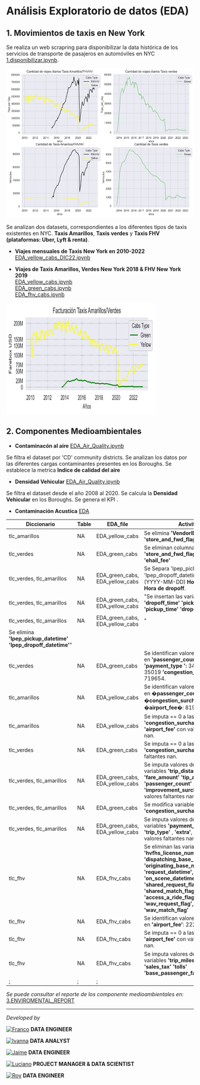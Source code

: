 # <h1> Análisis Exploratorio de datos (EDA)</h1> 

## 1. Movimientos de taxis en New York

Se realiza un web scrapring para disponibilizar la data histórica de los servicios de transporte de pasajeros en automóviles en NYC [1.disponibilizar.ipynb](1.disponibilizar.ipynb).<br> 


<img src="source/cantidad_taxis.png" width="600" height="400"/>

Se analizan dos datasets, correspondientes a los diferentes tipos de taxis existentes en NYC.
**Taxis Amarillos**, **Taxis verdes** y **Taxis FHV (plataformas: Uber, Lyft & renta)**. 

- **Viajes mensuales de Taxis New York en 2010-2022** <br>
[EDA_yellow_cabs_DIC22.ipynb](EDA_Yellow_Cabs_DIC22.ipynb)<br>

- **Viajes de Taxis Amarillos, Verdes New York 2018 & FHV New York 2019** <br>
[EDA_yellow_cabs.ipynb](EDA_yellow_cabs.ipynb)<br>
[EDA_green_cabs.ipynb](EDA_green_cabs.ipynb)<br>
[EDA_fhv_cabs.ipynb](EDA_fhv_cabs.ipynb)<br>


<img src="source/facturacion.png" width="400" height="300"/>


## 2. Componentes Medioambientales

- **Contaminacón al aire**   [EDA_Air_Quality.ipynb](EDA_Air_Quality.ipynb)

Se filtra el dataset por 'CD' community districts. Se analizan los datos por las diferentes cargas contaminantes presentes en los Boroughs. Se establece la metrica **Indice de calidad del aire**  

- **Densidad Vehicular**      [EDA_Air_Quality.ipynb](EDA_Air_Quality.ipynb)

Se filtra el dataset desde el año 2008 al 2020. Se calcula la **Densidad Vehicular** en los Boroughs. Se genera el KPI .

- **Contaminación Acustica**  [EDA]()

| Diccionario                                                     | Table | EDA_file                        | Activities                                                                                                                                                                                                                                         |
|-----------------------------------------------------------------|-------|---------------------------------|----------------------------------------------------------------------------------------------------------------------------------------------------------------------------------------------------------------------------------------------------|
| tlc_amarillos                                                   | NA    | EDA_yellow_cabs                 | Se elimina **'VendorID', 'RatecodeID', 'store_and_fwd_flag'**                                                                                                                                                                                      |
| tlc_verdes                                                      | NA    | EDA_green_cabs                  | Se eliminan columnas **'VendorID' 'store_and_fwd_flag', 'RatecodeID', 'ehail_fee'**                                                                                                                                                                |
| tlc_verdes, tlc_amarillos                                       | NA    | EDA_green_cabs, EDA_yellow_cabs | Se Separa 'lpep_pickup_datetime' y 'lpep_dropoff_datetime'  en d�a (YYYY-MM-DD) **Hora de pickup**, **Hora de dropoff**.                                                                                                                           |
| tlc_verdes, tlc_amarillos                                       | NA    | EDA_green_cabs, EDA_yellow_cabs | "Se insertan las variables **'dropoff_time' 'pickup_day' 'pickup_time' 'dropoff_day'**	"                                                                                                                                                           |
| tlc_verdes, tlc_amarillos                                       | NA    | EDA_green_cabs, EDA_yellow_cabs | "                                                                                                                                                                                                                                                  |
| Se elimina **'lpep_pickup_datetime'  'lpep_dropoff_datetime'**" |       |                                 |                                                                                                                                                                                                                                                    |
| tlc_verdes                                                      | NA    | EDA_green_cabs                  | Se identifican valores faltantes nan en **'passenger_count':** 34623 & **'payment_type ':** 34623  **'trip_type':** 35019  **'congestion_surcharge':** 719654.                                                                                     |
| tlc_amarillos                                                   | NA    | EDA_yellow_cabs                 | Se identifican valores faltantes nan en **�passenger_count�**: 22188 **�congestion_surcharge�**:8195675 **�airport_fee�**: 8195675.                                                                                                                |
| tlc_amarillos                                                   | NA    | EDA_yellow_cabs                 | Se imputa == 0 a las variables **'congestion_surcharge' 'airport_fee'** con valores faltantes nan.                                                                                                                                                 |
| tlc_verdes                                                      | NA    | EDA_green_cabs                  | Se imputa == 0 a las variables **'congestion_surcharge'** con valores faltantes nan.                                                                                                                                                               |
| tlc_verdes, tlc_amarillos                                       | NA    | EDA_green_cabs, EDA_yellow_cabs | Se imputa valores de la media a las variables **'trip_distance' 'fare_amount' 'tip_amount' 'passenger_count' 'tolls_amount' 'improvement_surcharge'** con valores faltantes nan.                                                                   |
| tlc_verdes, tlc_amarillos                                       | NA    | EDA_green_cabs                  | Se modifica variables a *float type.*  a **'congestion_surcharge'**.                                                                                                                                                                               |
| tlc_verdes, tlc_amarillos                                       | NA    | EDA_green_cabs, EDA_yellow_cabs | Se imputa valores de la moda las variables **'payment_type'** , **'trip_type'** , **'extra'**, **'mta_tax'** con valores faltantes nan.                                                                                                            |
| tlc_fhv                                                         | NA    | EDA_fhv_cabs                    | Se eliminan las variables **'hvfhs_license_num', 'dispatching_base_num', 'originating_base_num', 'request_datetime', 'on_scene_datetime', 'shared_request_flag', 'shared_match_flag', 'access_a_ride_flag', 'wav_request_flag', 'wav_match_flag'** |
| tlc_fhv                                                         | NA    | EDA_fhv_cabs                    | Se identifican valores faltantes nan en **'airport_fee'**: 22243779                                                                                                                                                                                |
| tlc_fhv                                                         | NA    | EDA_fhv_cabs                    | Se imputa == 0 a las variables **'airport_fee'** con valores faltantes nan.                                                                                                                                                                        |
| tlc_fhv                                                         | NA    | EDA_fhv_cabs                    | Se imputa valores de la media a las variables  **'trip_miles' 'driver_pay' 'sales_tax' 'tolls' 'base_passenger_fare' 'trip_time'**                                                                                                                 |
| ;                                                               | ;     | ;                               |                                                                                                                                                                                                                                                    |

*Se puede consultar el reporte de los componente medioambientales en:*  [3.ENVIROMENTAL_REPORT](../3.ENVIROMENTAL_REPORT) 

<hr>

*Developed by*

<a href="https://www.linkedin.com/in/franco-jonas-myburg-6095b8255/"><img alt="Franco" title="Connect with Franco" src="https://img.shields.io/badge/Franco Myburg-0077B5?style=flat&logo=Linkedin&logoColor=white"></a> **DATA ENGINEER**

<a href="https://www.linkedin.com/in/ivannagvdc/"><img alt="Ivanna" title="Connect with Ivanna" src="https://img.shields.io/badge/Ivanna Villa-0077B5?style=flat&logo=Linkedin&logoColor=white"></a> **DATA ANALYST**

<a href="https://www.linkedin.com/in/jospinoponce/"><img alt="Jaime" title="Connect with Jaime" src="https://img.shields.io/badge/Jaime Ospino-0077B5?style=flat&logo=Linkedin&logoColor=white"></a> **DATA ENGINEER**

<a href="https://www.linkedin.com/in/takticflow/"><img alt="Luciano" title="Connect with Luciano" src="https://img.shields.io/badge/Luciano Larrea-0077B5?style=flat&logo=Linkedin&logoColor=white"></a> **PROJECT MANAGER & DATA SCIENTIST**

<a href="https://www.linkedin.com/in/royquillca/"><img alt="Roy" title="Connect with Roy" src="https://img.shields.io/badge/Roy Quillca-0077B5?style=flat&logo=Linkedin&logoColor=white"></a> **DATA ENGINEER**





